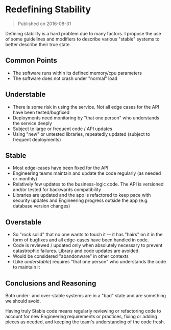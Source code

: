 # Redefining Stability

> Published on 2016-08-31

Defining stability is a hard problem due to many factors. I propose the use of
some guidelines and modifiers to describe various "stable" systems to better
describe their true state.

## Common Points

- The software runs within its defined memory/cpu parameters
- The software does not crash under "normal" load

## Understable

- There is some risk in using the service. Not all edge cases for the API have
  been tested/bugfixed
- Deployments need monitoring by "that one person" who understands the service
  deeply
- Subject to large or frequent code / API updates
- Using "new" or untested libraries, repeatedly updated (subject to frequent
  deployments)

## Stable

- Most edge-cases have been fixed for the API
- Engineering teams maintain and update the code regularly (as needed or
  monthly)
- Relatively few updates to the business-logic code. The API is versioned and/or
  tested for backwards compatibility
- Libraries are updated and the app is refactored to keep pace with security
  updates and Engineering progress outside the app (e.g. database version
  changes)

## Overstable

- So "rock solid" that no one wants to touch it -- it has "hairs" on it in the
  form of bugfixes and all edge-cases have been handled in code.
- Code is reviewed / updated only when absolutely necessary to prevent
  catastrophic failures. Library and code updates are avoided.
- Would be considered "abandonware" in other contexts
- (Like *understable*) requires "that one person" who understands the code to
  maintain it

## Conclusions and Reasoning

Both under- and over-stable systems are in a "bad" state and are something we
should avoid.

Having truly Stable code means regularly reviewing or refactoring code to
account for new Engineering requirements or practices, fixing or adding pieces
as needed, and keeping the team's understanding of the code fresh.
